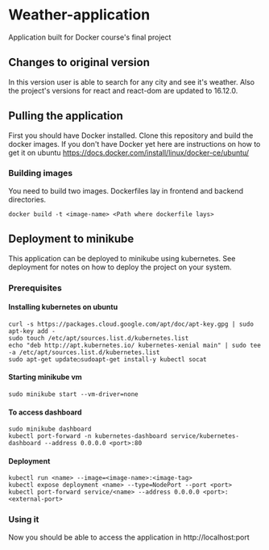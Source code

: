# Weather-application

Application built for Docker course's final project

## Changes to original version

In this version user is able to search for any city and see it's weather. Also the project's versions for react and react-dom are updated to 16.12.0.

## Pulling the application

First you should have Docker installed. Clone this repository and build the docker images.
If you don't have Docker yet here are instructions on how to get it on ubuntu
https://docs.docker.com/install/linux/docker-ce/ubuntu/

### Building images

You need to build two images. Dockerfiles lay in frontend and backend directories.
```
docker build -t <image-name> <Path where dockerfile lays>  
```

## Deployment to minikube

This application can be deployed to minikube using kubernetes. See deployment for notes on how to deploy the project on your system.

### Prerequisites

#### Installing kubernetes on ubuntu
```
curl -s https://packages.cloud.google.com/apt/doc/apt-key.gpg | sudo apt-key add -
sudo touch /etc/apt/sources.list.d/kubernetes.list
echo "deb http://apt.kubernetes.io/ kubernetes-xenial main" | sudo tee -a /etc/apt/sources.list.d/kubernetes.list
sudo apt-get update○sudoapt-get install-y kubectl socat
```

#### Starting minikube vm
```
sudo minikube start --vm-driver=none
```

#### To access dashboard
```
sudo minikube dashboard
kubectl port-forward -n kubernetes-dashboard service/kubernetes-dashboard --address 0.0.0.0 <port>:80
```

#### Deployment
```
kubectl run <name> --image=<image-name>:<image-tag>
kubectl expose deployment <name> --type=NodePort --port <port>
kubectl port-forward service/<name> --address 0.0.0.0 <port>:<external-port>
```

### Using it

Now you should be able to access the application in http://localhost:port
